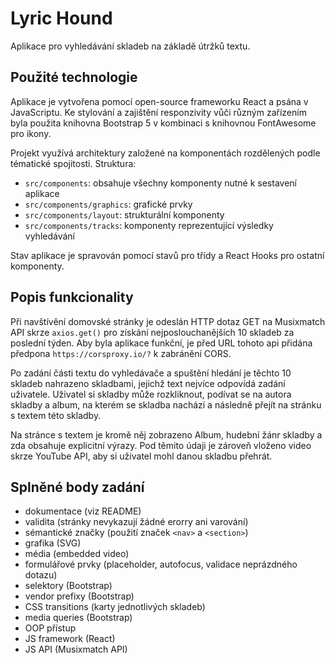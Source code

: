 # Lyric Hound

Aplikace pro vyhledávání skladeb na základě útržků textu.

## Použité technologie

Aplikace je vytvořena pomocí open-source frameworku React a psána v JavaScriptu. Ke stylování a zajištění responzivity vůči různým zařízením byla použita knihovna Bootstrap 5 v kombinaci s knihovnou FontAwesome pro ikony.

Projekt využívá architektury založené na komponentách rozdělených podle tématické spojitosti. Struktura:
- `src/components`: obsahuje všechny komponenty nutné k sestavení aplikace
- `src/components/graphics`: grafické prvky
- `src/components/layout`: strukturální komponenty
- `src/components/tracks`: komponenty reprezentující výsledky vyhledávání

Stav aplikace je spravován pomocí stavů pro třídy a React Hooks pro ostatní komponenty.

## Popis funkcionality

Při navštívění domovské stránky je odeslán HTTP dotaz GET na Musixmatch API skrze `axios.get()` pro získání nejposlouchanějších 10 skladeb za poslední týden. Aby byla aplikace funkční, je před URL tohoto api přidána předpona `https://corsproxy.io/?` k zabránění CORS.

Po zadání části textu do vyhledávače a spuštění hledání je těchto 10 skladeb nahrazeno skladbami, jejichž text nejvíce odpovídá zadání uživatele. Uživatel si skladby může rozkliknout, podívat se na autora skladby a album, na kterém se skladba nachází a následně přejít na stránku s textem této skladby.

Na stránce s textem je kromě něj zobrazeno Album, hudební žánr skladby a zda obsahuje explicitní výrazy. Pod těmito údaji je zároveň vloženo video skrze YouTube API, aby si uživatel mohl danou skladbu přehrát.

## Splněné body zadání
- dokumentace (viz README)
- validita (stránky nevykazují žádné erorry ani varování)
- sémantické značky (použití značek `<nav>` a `<section>`)
- grafika (SVG)
- média (embedded video)
- formulářové prvky (placeholder, autofocus, validace neprázdného dotazu)
- selektory (Bootstrap)
- vendor prefixy (Bootstrap)
- CSS transitions (karty jednotlivých skladeb)
- media queries (Bootstrap)
- OOP přístup
- JS framework (React)
- JS API (Musixmatch API)
